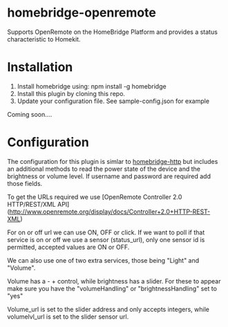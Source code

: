 # homebridge-openremote

Supports OpenRemote on the HomeBridge Platform and provides a status characteristic to Homekit.

# Installation

1. Install homebridge using: npm install -g homebridge
2. Install this plugin by cloning this repo. 
3. Update your configuration file. See sample-config.json for example

Coming soon....

# Configuration

The configuration for this plugin is simlar to [homebridge-http](https://github.com/rudders/homebridge-http) but includes an additional methods to read the power state of the device and the brightness or volume level. If username and password are required add those fields.

To get the URLs required we use [OpenRemote Controller 2.0 HTTP/REST/XML API] (http://www.openremote.org/display/docs/Controller+2.0+HTTP-REST-XML)

For on or off url we can use ON, OFF or click. If we want to poll if that service is on or off we use a sensor (status_url), only one sensor id is permitted, accepted values are ON or OFF.

We can also use one of two extra services, those being "Light" and "Volume".

Volume has a - + control, while brightness has a slider. 
For these to appear make sure you have the "volumeHandling" or "brightnessHandling" set to "yes"

Volume_url is set to the slider address and only accepts integers, while volumelvl_url is set to the slider sensor url. 